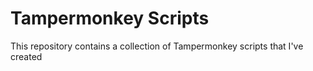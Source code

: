 # Tampermonkey Scripts

This repository contains a collection of Tampermonkey scripts that I've created
